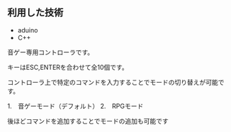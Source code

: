 ## 利用した技術
- aduino
- C++

音ゲー専用コントローラです。

キーはESC,ENTERを合わせて全10個です。

コントローラ上で特定のコマンドを入力することでモードの切り替えが可能です。

1.　音ゲーモード（デフォルト）
2.　RPGモード


後ほどコマンドを追加することでモードの追加も可能です